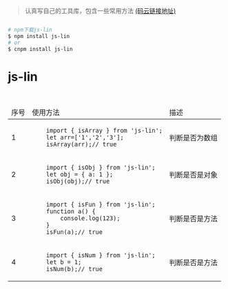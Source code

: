 

> 认真写自己的工具库，包含一些常用方法 [(码云链接地址)](https://gitee.com/lcbzm/lin-js.git)

```bash

# npm下载js-lin
$ npm install js-lin
# or
$ cnpm install js-lin
```



# js-lin
<table>
<thead>
<tr>
    <td>序号</td>
	<td>使用方法</td>
	<td>描述</td>
</tr>
</thead>
<tbody>	
<tr>
    <td>1</td>
	<td>
	<code>
	import { isArray } from 'js-lin';
	let arr=['1','2','3'];
	isArray(arr);// true
	</code>
	</td> 
	<td>判断是否为数组</td>
</tr>
<tr>
    <td>2</td>
	<td>
	<code>
	import { isObj } from 'js-lin';
	let obj = { a: 1 };
	isObj(obj);// true
	</code>
	</td> 
	<td>判断是否是对象</td>
</tr>
<tr>
    <td>3</td>
	<td>
	<code>
	import { isFun } from 'js-lin';
	function a() { 
    	console.log(123);
	}
	isFun(a);// true
	</code>
	</td> 
	<td>判断是否是方法</td>
</tr>
<tr>
    <td>4</td>
	<td>
	<code>
	import { isNum } from 'js-lin';
	let b = 1;
	isNum(b);// true
	</code>
	</td> 
	<td>判断是否是方法</td>
</tr>
</tbody>
</table>

